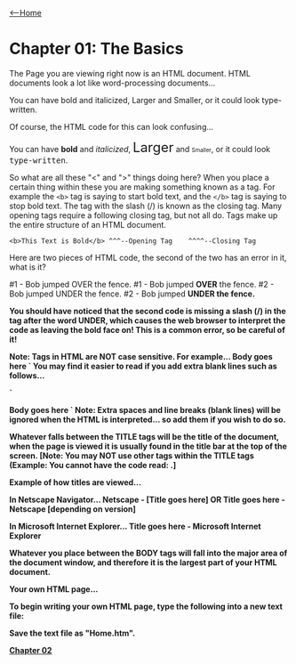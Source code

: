 [<--Home](README.md)
# Chapter 01: The Basics

The Page you are viewing right now is an HTML document. HTML documents look a lot like word-processing documents...

You can have bold and italicized, Larger and Smaller, or it could look type-written.

Of course, the HTML code for this can look confusing...

You can have <b>bold</b> and <i>italicized</i>, <font size=+2>Larger</font> and <font size=-2>Smaller</font>, or it could look <tt>type-written</tt>. 

So what are all these "<" and ">" things doing here? When you place a certain thing within these you are making something known as a tag. For example the `<b>` tag is saying to start bold text, and the `</b>` tag is saying to stop bold text. The tag with the slash (/) is known as the closing tag. Many opening tags require a following closing tag, but not all do. Tags make up the entire structure of an HTML document.

`‌<b>This Text is Bold</b>
^^^--Opening Tag    ^^^^--Closing Tag`

Here are two pieces of HTML code, the second of the two has an error in it, what is it?

#1 - Bob jumped OVER the fence.
#1 - Bob jumped <b>OVER</b> the fence.
#2 - Bob jumped UNDER the fence.
#2 - Bob jumped <b>UNDER<b> the fence.

You should have noticed that the second code is missing a slash (/) in the tag after the word UNDER, which causes the web browser to interpret the code as leaving the bold face on! This is a common error, so be careful of it!

**Note: Tags in HTML are NOT case sensitive. For example... <title> and <TitLE> both mean the same thing and are interpreted as being the same.**

**Document Structure...**

HTML files are just normal text files... they usually have the extension of .htm, .html, or .shtml. HTML documents have two (2) parts, the head and the body. The body is the larger part of the document, as the body of a letter you would write to a friend would be. The head of the document contains the document's title and similar information, and the body contains most everything else.

Example of basic HTML document Structure...

`<html>
<head><title>Title goes here</title></head>
<body>Body goes here</body>
</html>
`
You may find it easier to read if you add extra blank lines such as follows...

`<html>

<head>
<title>Title goes here</title>
</head>
<body>
Body goes here
</body>
</html>
`
Note: Extra spaces and line breaks (blank lines) will be ignored when the HTML is interpreted... so add them if you wish to do so.

Whatever falls between the TITLE tags will be the title of the document, when the page is viewed it is usually found in the title bar at the top of the screen. [Note: You may NOT use other tags within the TITLE tags (Example: You cannot have the code read: <title><b>title goes here</b></title>.]

Example of how titles are viewed...

In Netscape Navigator...
Netscape - [Title goes here] OR Title goes here - Netscape [depending on version]

In Microsoft Internet Explorer...
Title goes here - Microsoft Internet Explorer

Whatever you place between the BODY tags will fall into the major area of the document window, and therefore it is the largest part of your HTML document.


Your own HTML page...

To begin writing your own HTML page, type the following into a new text file:
<html>
<head><title>My Home Page</title></head>
<body>
</body>
</html>

Save the text file as "Home.htm".

[Chapter 02](kb2.md)





